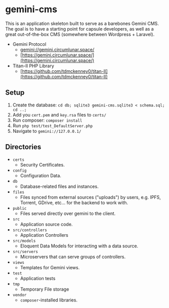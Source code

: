 # gemini-cms

This is an application skeleton built to serve as a barebones Gemini CMS. The goal is to have a starting point for capsule developers, as well as a great out-of-the-box CMS (somewhere between Wordpress + Laravel).

- Gemini Protocol
    + [gemini://gemini.circumlunar.space/](gemini://gemini.circumlunar.space/)
    + [https://gemini.circumlunar.space/](https://gemini.circumlunar.space/)
 - Titan-II PHP Library
    + [https://github.com/tdmckenney0/titan-II](https://github.com/tdmckenney0/titan-II)

## Setup

 1. Create the database: `cd db; sqlite3 gemini-cms.sqlite3 < schema.sql; cd ..;`
 2. Add you `cert.pem` and `key.rsa` files to `certs/`
 3. Run composer: `composer install`
 4. Run `php test/test_DefaultServer.php`
 5. Navigate to `gemini://127.0.0.1/`

## Directories

 - `certs`
    + Security Certificates.
 - `config`
    + Configuration Data.
 - `db`
    + Database-related files and instances. 
 - `files`
    + Files synced from external sources ("uploads") by users, e.g. IPFS, Torrent, GDrive, etc... for the backend to work with. 
 - `public`
    + Files served directly over gemini to the client.
 - `src`
    + Application source code.
 - `src/controllers`
    + Application Controllers
 - `src/models`
    + Eloquent Data Models for interacting with a data source.
 - `src/servers`
    + Microservers that can serve groups of controllers.
 - `views`
    + Templates for Gemini views.
 - `test`
    + Application tests
 - `tmp`
    + Temporary File storage
 - `vendor`
    + `composer`-installed libraries.